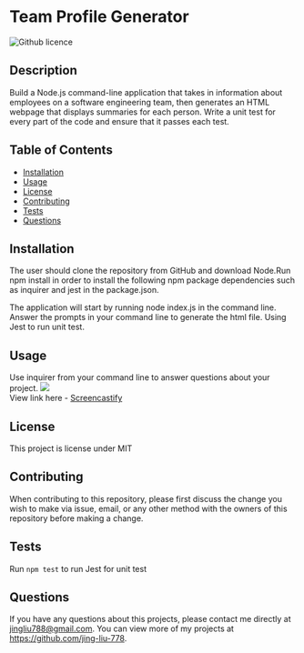 # Team Profile Generator
  ![Github licence](http://img.shields.io/badge/license-MIT-blue.svg)
  
  
  ## Description 
  Build a Node.js command-line application that takes in information about employees on a software engineering team, then generates an HTML webpage that displays summaries for each person. Write a unit test for every part of the code and ensure that it passes each test. 
  
  ## Table of Contents
  * [Installation](#installation)
  * [Usage](#usage)
  * [License](#license)
  * [Contributing](#contributing)
  * [Tests](#tests)
  * [Questions](#questions)
  
  ## Installation 
  The user should clone the repository from GitHub and download Node.Run npm install in order to install the following npm package dependencies such as inquirer and jest in the package.json.

  The application will start by running node index.js in the command line. Answer the prompts in your command line to generate the html file. Using Jest to run unit test. 
  
  ## Usage 
  Use inquirer from your command line to answer questions about your project.
  <img src="src/My team profile.gif"><br>
  View link here - [Screencastify](https://drive.google.com/file/d/1cKbD1r_dVwqsTQXSkv-GQoPsosT7Q7gZ/view)
  
  ## License 
  This project is license under MIT
  
  ## Contributing 
  When contributing to this repository, please first discuss the change you wish to make via issue, email, or any other method with the owners of this repository before making a change.
  
  ## Tests
  Run `npm test` to run Jest for unit test
  
  ## Questions
  If you have any questions about this projects, please contact me directly at jingliu788@gmail.com. You can view more of my projects at https://github.com/jing-liu-778.

